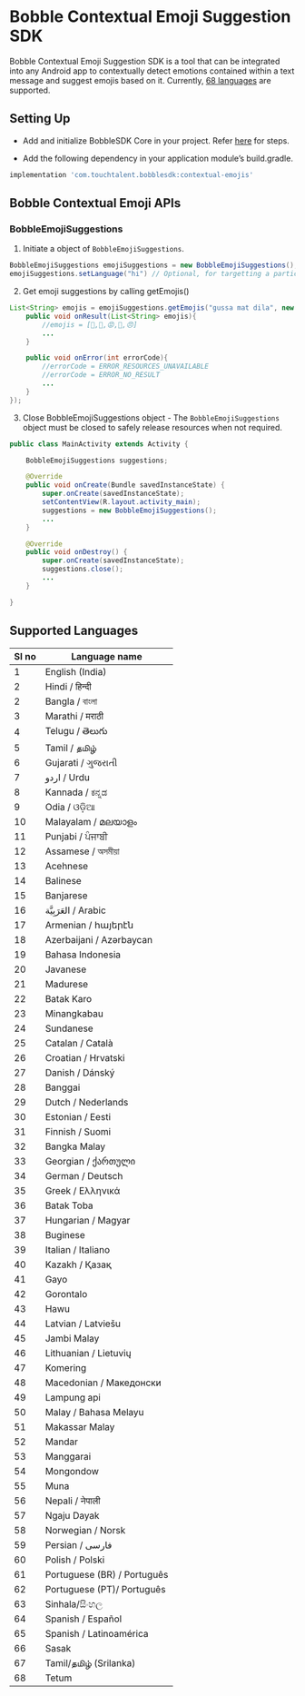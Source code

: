 
# Bobble Contextual Emoji Suggestion SDK

Bobble Contextual Emoji Suggestion SDK is a tool that can be integrated into any Android app to contextually detect emotions contained within a text message and suggest emojis based on it. Currently, [68 languages](#supported_languages) are supported.

## <a name="implementation_steps"></a>Setting Up

- Add and initialize BobbleSDK Core in your project. Refer [here](Readme.md) for steps.

- Add the following dependency in your application module’s build.gradle.
```groovy
implementation 'com.touchtalent.bobblesdk:contextual-emojis'
```

## <a name="apis"></a>Bobble Contextual Emoji APIs

### BobbleEmojiSuggestions

1. Initiate a object of ```BobbleEmojiSuggestions```.

```java
BobbleEmojiSuggestions emojiSuggestions = new BobbleEmojiSuggestions();
emojiSuggestions.setLanguage("hi") // Optional, for targetting a particular language.
```

2. Get emoji suggestions by calling getEmojis()

```java
List<String> emojis = emojiSuggestions.getEmojis("gussa mat dila", new EmojiSuggestionsCallback(){
    public void onResult(List<String> emojis){
        //emojis = [😤,👿,😡,🙏,😠]
        ...
    }

    public void onError(int errorCode){
        //errorCode = ERROR_RESOURCES_UNAVAILABLE
        //errorCode = ERROR_NO_RESULT
        ...
    }
}); 
```
3. Close BobbleEmojiSuggestions object - The ```BobbleEmojiSuggestions``` object must be closed to safely release resources when not required.

```java
public class MainActivity extends Activity {

    BobbleEmojiSuggestions suggestions;

    @Override
    public void onCreate(Bundle savedInstanceState) {
        super.onCreate(savedInstanceState);
        setContentView(R.layout.activity_main);
        suggestions = new BobbleEmojiSuggestions();
        ...
    }

    @Override
    public void onDestroy() {
        super.onCreate(savedInstanceState);
        suggestions.close();
        ...
    }

}
```
## <a name="supported_languages"></a>Supported Languages
|Sl no| Language name        |
|-----| --------------       |
|1| English (India)        |
|2| Hindi / हिन्दी            |
|2| Bangla / বাংলা               |
|3| Marathi / मराठी              |
|4| Telugu / తెలుగు                |
|5| Tamil / தமிழ்             |
|6| Gujarati / ગુજરાતી       |
|7| اردو / Urdu    |
|8| Kannada / ಕನ್ನಡ              |
|9| Odia / ଓଡ଼ିଆ                 |
|10| Malayalam / മലയാളം             |
|11| Punjabi / ਪੰਜਾਬੀ            |
|12| Assamese / অসমীয়া       |
|13| Acehnese               |
|14| Balinese              |
|15| Banjarese        |
|16| العَرَبِيَّة / Arabic     |
|17| Armenian / հայերէն              |
|18| Azerbaijani / Azərbaycan    |
|19| Bahasa Indonesia                 |
|20| Javanese    |
|21| Madurese      |
|22|Batak Karo             
|23|Minangkabau                    |       
|24|Sundanese                  |
|25|Catalan / Català           |
|26|Croatian / Hrvatski        |
|27|Danish / Dánský        |
|28|Banggai                |
|29|Dutch / Nederlands         |
|30|Estonian / Eesti           |
|31|Finnish / Suomi            |
|32|Bangka Malay           |
|33|Georgian / ქართული         |
|34|German / Deutsch           |
|35|Greek / Ελληνικά           |
|36|Batak Toba         |
|37|Hungarian / Magyar|
|38|Buginese|
|39|Italian / Italiano|
|40|Kazakh / Қазақ|
|41|Gayo|
|42|Gorontalo|
|43|Hawu|
|44|Latvian / Latviešu|
|45|Jambi Malay|
|46|Lithuanian / Lietuvių|
|47|Komering|
|48|Macedonian / Mакедонски|
|49|Lampung api|
|50|Malay / Bahasa Melayu|
|51|Makassar Malay|
|52|Mandar|
|53|Manggarai|
|54|Mongondow|
|55|Muna|
|56|Nepali / नेपाली|
|57|Ngaju Dayak|
|58|Norwegian / Norsk|
|59|Persian / فارسی|
|60|Polish / Polski|
|61|Portuguese (BR) / Português|
|62|Portuguese (PT)/ Português|
|63|Sinhala/සිංහල|
|64|Spanish / Español|
|65|Spanish / Latinoamérica|
|66|Sasak|
|67|Tamil/தமிழ் (Srilanka)|
|68|Tetum|